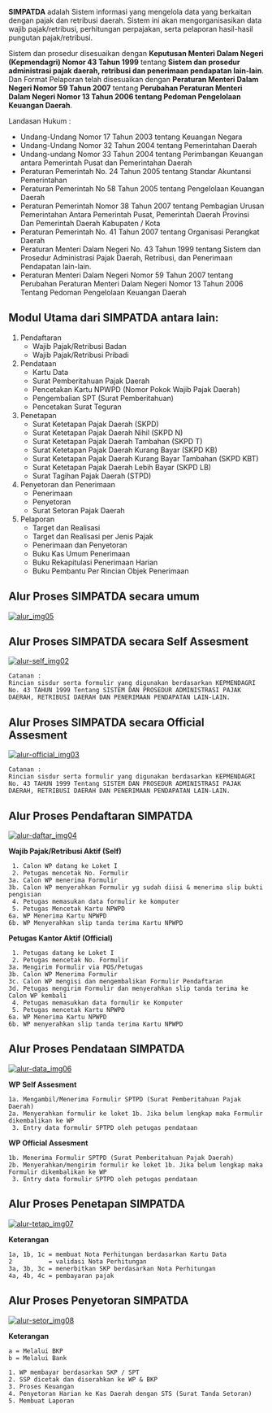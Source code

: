 **SIMPATDA** adalah Sistem informasi yang mengelola data yang berkaitan dengan pajak dan retribusi daerah. Sistem ini akan mengorganisasikan data wajib pajak/retribusi, perhitungan perpajakan, serta pelaporan hasil-hasil pungutan pajak/retribusi.

Sistem dan prosedur disesuaikan dengan **Keputusan Menteri Dalam Negeri (Kepmendagri) Nomor 43 Tahun 1999** tentang **Sistem dan prosedur administrasi pajak daerah, retribusi dan penerimaan pendapatan lain-lain**. Dan Format Pelaporan telah disesuaikan dengan **Peraturan Menteri Dalam Negeri Nomor 59 Tahun 2007** tentang **Perubahan Peraturan Menteri Dalam Negeri Nomor 13 Tahun 2006 tentang Pedoman Pengelolaan Keuangan Daerah**.

Landasan Hukum :

- Undang-Undang Nomor 17 Tahun 2003 tentang Keuangan Negara
- Undang-Undang Nomor 32 Tahun 2004 tentang Pemerintahan Daerah
- Undang-undang Nomor 33 Tahun 2004 tentang Perimbangan Keuangan antara Pemerintah Pusat dan Pemerintahan Daerah
- Peraturan Pemerintah No. 24 Tahun 2005 tentang Standar Akuntansi Pemerintahan
- Peraturan Pemerintah No 58 Tahun 2005 tentang Pengelolaan Keuangan Daerah
- Peraturan Pemerintah Nomor 38 Tahun 2007 tentang Pembagian Urusan Pemerintahan Antara Pemerintah Pusat, Pemerintah Daerah Provinsi Dan Pemerintah Daerah Kabupaten / Kota
- Peraturan Pemerintah No. 41 Tahun 2007 tentang Organisasi Perangkat Daerah
- Peraturan Menteri Dalam Negeri No. 43 Tahun 1999 tentang Sistem dan Prosedur Administrasi Pajak Daerah, Retribusi, dan Penerimaan Pendapatan lain-lain.
- Peraturan Menteri Dalam Negeri Nomor 59 Tahun 2007 tentang Perubahan Peraturan Menteri Dalam Negeri Nomor 13 Tahun 2006 Tentang Pedoman Pengelolaan Keuangan Daerah
 
## Modul Utama dari **SIMPATDA** antara lain:

1. Pendaftaran
    - Wajib Pajak/Retribusi Badan
    - Wajib Pajak/Retribusi Pribadi
2. Pendataan
    - Kartu Data
    - Surat Pemberitahuan Pajak Daerah
    - Pencetakan Kartu NPWPD (Nomor Pokok Wajib Pajak Daerah)
    - Pengembalian SPT (Surat Pemberitahuan)
    - Pencetakan Surat Teguran
3. Penetapan
    - Surat Ketetapan Pajak Daerah (SKPD)
    - Surat Ketetapan Pajak Daerah Nihil (SKPD N)
    - Surat Ketetapan Pajak Daerah Tambahan (SKPD T)
    - Surat Ketetapan Pajak Daerah Kurang Bayar (SKPD KB)
    - Surat Ketetapan Pajak Daerah Kurang Bayar Tambahan (SKPD KBT)
    - Surat Ketetapan Pajak Daerah Lebih Bayar (SKPD LB)
    - Surat Tagihan Pajak Daerah (STPD)
4. Penyetoran dan Penerimaan
    - Penerimaan
    - Penyetoran
    - Surat Setoran Pajak Daerah
5. Pelaporan
    - Target dan Realisasi
    - Target dan Realisasi per Jenis Pajak
    - Penerimaan dan Penyetoran
    - Buku Kas Umum Penerimaan
    - Buku Rekapitulasi Penerimaan Harian
    - Buku Pembantu Per Rincian Objek Penerimaan

## Alur Proses **SIMPATDA** secara umum
[![alur_img05](media/img05.gif)](file/simpada.rar)

## Alur Proses **SIMPATDA** secara **Self Assesment**
[![alur-self_img02](media/img02.gif)](file/simpada.rar)

```
Catanan :
Rincian sisdur serta formulir yang digunakan berdasarkan KEPMENDAGRI No. 43 TAHUN 1999 Tentang SISTEM DAN PROSEDUR ADMINISTRASI PAJAK DAERAH, RETRIBUSI DAERAH DAN PENERIMAAN PENDAPATAN LAIN-LAIN.
```

## Alur Proses **SIMPATDA** secara **Official Assesment**
[![alur-official_img03](media/img03.gif)](file/simpada.rar)

```
Catanan : 
Rincian sisdur serta formulir yang digunakan berdasarkan KEPMENDAGRI No. 43 TAHUN 1999 Tentang SISTEM DAN PROSEDUR ADMINISTRASI PAJAK DAERAH, RETRIBUSI DAERAH DAN PENERIMAAN PENDAPATAN LAIN-LAIN.
```

## Alur Proses Pendaftaran **SIMPATDA**
[![alur-daftar_img04](media/img04.gif)](file/simpada.rar)

**Wajib Pajak/Retribusi Aktif (Self)**
```
 1. Calon WP datang ke Loket I
 2. Petugas mencetak No. Formulir
3a. Calon WP menerima Formulir
3b. Calon WP menyerahkan Formulir yg sudah diisi & menerima slip bukti pengisian
 4. Petugas memasukan data formulir ke komputer
 5. Petugas Mencetak Kartu NPWPD
6a. WP Menerima Kartu NPWPD
6b. WP Menyerahkan slip tanda terima Kartu NPWPD
```
**Petugas Kantor Aktif (Official)**
```
 1. Petugas datang ke Loket I
 2. Petugas mencetak No. Formulir
3a. Mengirim Formulir via POS/Petugas
3b. Calon WP Menerima Formulir
3c. Calon WP mengisi dan mengembalikan Formulir Pendaftaran
3d. Petugas mengirim Formulir dan menyerahkan slip tanda terima ke Calon WP kembali
 4. Petugas memasukkan data formulir ke Komputer
 5. Petugas mencetak Kartu NPWPD
6a. WP Menerima Kartu NPWPD
6b. WP menyerahkan slip tanda terima Kartu NPWPD
```

## Alur Proses Pendataan **SIMPATDA**
[![alur-data_img06](media/img06.gif)](file/simpada.rar)

**WP Self Assesment**
```
1a. Mengambil/Menerima Formulir SPTPD (Surat Pemberitahuan Pajak Daerah)
2a. Menyerahkan formulir ke loket 1b. Jika belum lengkap maka Formulir dikembalikan ke WP
 3. Entry data formulir SPTPD oleh petugas pendataan
```
**WP Official Assesment**
```
1b. Menerima Formulir SPTPD (Surat Pemberitahuan Pajak Daerah)
2b. Menyerahkan/mengirim formulir ke loket 1b. Jika belum lengkap maka Formulir dikembalikan ke WP
 3. Entry data formulir SPTPD oleh petugas pendataan
```

## Alur Proses Penetapan **SIMPATDA**
[![alur-tetap_img07](media/img07.gif)](file/simpada.rar)

**Keterangan**
```
1a, 1b, 1c = membuat Nota Perhitungan berdasarkan Kartu Data
2          = validasi Nota Perhitungan
3a, 3b, 3c = menerbitkan SKP berdasarkan Nota Perhitungan
4a, 4b, 4c = pembayaran pajak
```

## Alur Proses Penyetoran **SIMPATDA**
[![alur-setor_img08](media/img08.gif)](file/simpada.rar)

**Keterangan**
```
a = Melalui BKP
b = Melalui Bank

1. WP membayar berdasarkan SKP / SPT
2. SSP dicetak dan diserahkan ke WP & BKP
3. Proses Keuangan
4. Penyetoran Harian ke Kas Daerah dengan STS (Surat Tanda Setoran)
5. Membuat Laporan
```

